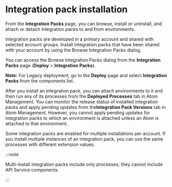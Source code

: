 # Integration pack installation

<head>
  <meta name="guidename" content="Integration"/>
  <meta name="context" content="GUID-8CF92E6A-B24D-4874-9C51-C2B9B043289D"/>
</head>

From the **Integration Packs** page, you can browse, install or uninstall, and attach or detach integration packs to and from environments.

Integration packs are developed in a primary account and shared with selected account groups. Install integration packs that have been shared with your account by using the Browse Integration Packs dialog.

You can access the Browse Integration Packs dialog from the **Integration Packs** page \(**Deploy** \> **Integration Packs**\).

**Note:** For Legacy deployment, go to the **Deploy** page and select **Integration Packs** from the components list.

After you install an integration pack, you can attach environments to it and then run any of its processes from the **Deployed Processes** tab in Atom Management. You can monitor the release status of installed integration packs and apply pending updates from the**Integration Pack Versions** tab in Atom Management. However, you cannot apply pending updates for integration packs to which an environment is attached unless an Atom is attached to that environment.

Some integration packs are enabled for multiple installations per account. If you install multiple instances of an integration pack, you can use the same processes with different extension values.

:::note

Multi-install integration packs include only processes; they cannot include API Service components.

:::
